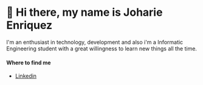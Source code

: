 # 👋 Hi there, my name is Joharie Enriquez

<!--
**mrRobjoe/mrRobjoe** is a ✨ _special_ ✨ repository because its `README.md` (this file) appears on your GitHub profile. -->

I'm an enthusiast in technology, development and also i'm a Informatic Engineering student with a great willingness to learn new things all the time.

#### Where to find me

- [Linkedin](https://www.linkedin.com/in/joharie-enr%C3%ADquez/)

